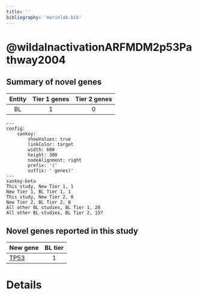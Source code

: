 ```yaml
---
title: ''
bibliography: 'morinlab.bib'
---
```


# @wildaInactivationARFMDM2p53Pathway2004
## Summary of novel genes

|Entity| Tier 1 genes| Tier 2 genes|
|:-:|:-:|:-:|
|BL|1|0|
```mermaid
---
config:
    sankey:
        showValues: true
        linkColor: target
        width: 600
        height: 300
        nodeAlignment: right
        prefix: '('
        suffix: ' genes)'
---
sankey-beta
This study, New Tier 1, 1
New Tier 1, BL Tier 1, 1
This study, New Tier 2, 0
New Tier 2, BL Tier 2, 0
All other BL studies, BL Tier 1, 28
All other BL studies, BL Tier 2, 157
```


## Novel genes reported in this study

|New gene|BL tier|
|:-|:-:|
|[TP53](TP53)|1 |

# Details

